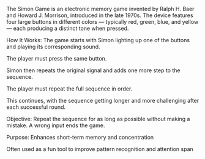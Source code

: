 The Simon Game is an electronic memory game invented by Ralph H. Baer and Howard J. Morrison, introduced in the late 1970s. The device features four large buttons in different colors — typically red, green, blue, and yellow — each producing a distinct tone when pressed.

How It Works:
The game starts with Simon lighting up one of the buttons and playing its corresponding sound.

The player must press the same button.

Simon then repeats the original signal and adds one more step to the sequence.

The player must repeat the full sequence in order.

This continues, with the sequence getting longer and more challenging after each successful round.

Objective:
Repeat the sequence for as long as possible without making a mistake. A wrong input ends the game.

Purpose:
Enhances short-term memory and concentration

Often used as a fun tool to improve pattern recognition and attention span
